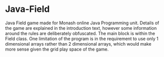 # Java-Field
Java Field game made for Monash online Java Programming unit.
Details of the game are explained in the introduction text, however some information around the rules are deliberately obfuscated.
The main block is within the Field class. 
One limitation of the program is in the requirement to use only 1 dimensional arrays rather than 2 dimensional arrays, which would make more sense given the grid play space of the game.
